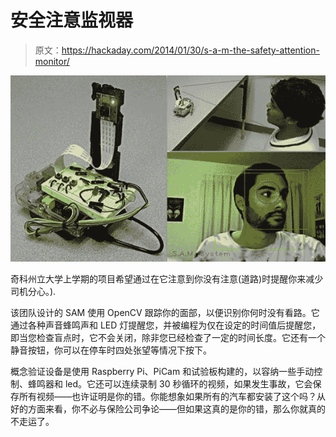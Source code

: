 # 安全注意监视器

> 原文：<https://hackaday.com/2014/01/30/s-a-m-the-safety-attention-monitor/>

![Capture](img/1c975bf4a253b9fc8d322e73eb9f75c1.png)

奇科州立大学上学期的项目希望通过在它注意到你没有注意(道路)时提醒你来减少司机分心。).

该团队设计的 SAM 使用 OpenCV 跟踪你的面部，以便识别你何时没有看路。它通过各种声音蜂鸣声和 LED 灯提醒您，并被编程为仅在设定的时间值后提醒您，即当您检查盲点时，它不会关闭，除非您已经检查了一定的时间长度。它还有一个静音按钮，你可以在停车时四处张望等情况下按下。

概念验证设备是使用 Raspberry Pi、PiCam 和试验板构建的，以容纳一些手动控制、蜂鸣器和 led。它还可以连续录制 30 秒循环的视频，如果发生事故，它会保存所有视频——也许证明是你的错。你能想象如果所有的汽车都安装了这个吗？从好的方面来看，你不必与保险公司争论——但如果这真的是你的错，那么你就真的不走运了。